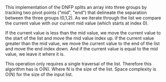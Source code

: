 This implementation of the DNFP splits an array into three groups by tracking two pivot points ("mid", "end") that
delineate the separation between the three groups (0,1,2). As we iterate through the list we compare the current
value with our current mid value (which starts at index 0).
 
If the current value is less than the mid value,
we move the current value to the start of the list and move the mid value index up. if the current value greater than the mid value, we move
the current value to the end of the list and move the end index down. And if the current value is equal to the mid value, we leave it where
it is. 

This operation only requires a single traversal of the list. Therefore this algorithm has is O(N). Where N is the size of the list.
Space complexity is O(N) for the size of the input list.


